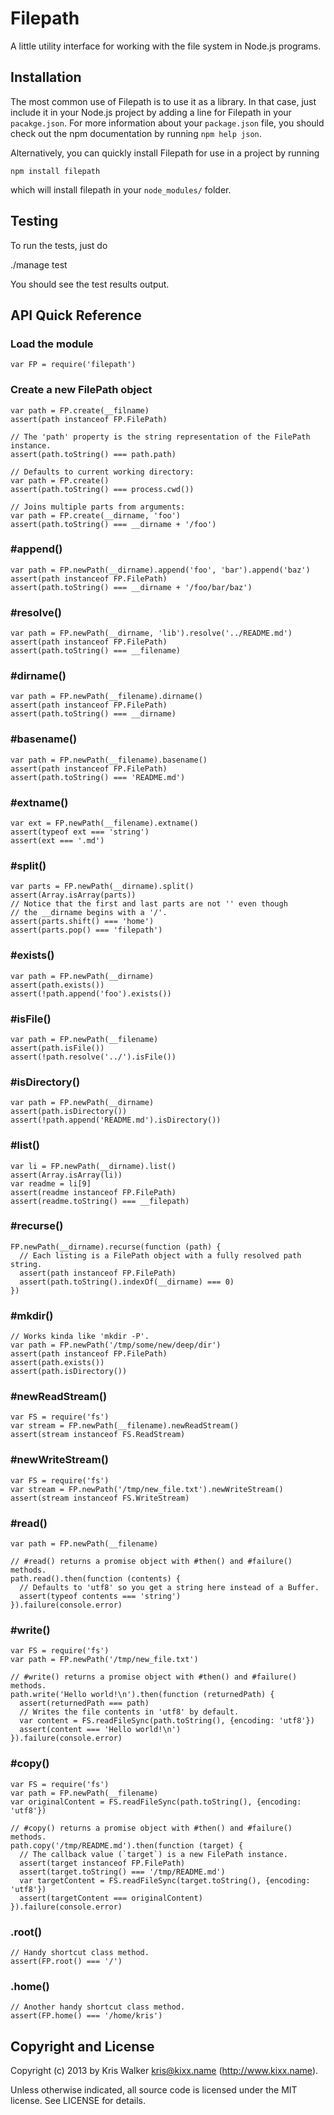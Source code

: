 Filepath
========

A little utility interface for working with the file system in Node.js programs.

## Installation
The most common use of Filepath is to use it as a library. In that case, just
include it in your Node.js project by adding a line for Filepath in your
`pacakge.json`. For more information about your `package.json` file, you should
check out the npm documentation by running `npm help json`.

Alternatively, you can quickly install Filepath for use in a project by running

	npm install filepath

which will install filepath in your `node_modules/` folder.

## Testing
To run the tests, just do

  ./manage test

You should see the test results output.

API Quick Reference
-------------------

### Load the module
```JS
var FP = require('filepath')
```

### Create a new FilePath object
```JS
var path = FP.create(__filname)
assert(path instanceof FP.FilePath)

// The 'path' property is the string representation of the FilePath instance.
assert(path.toString() === path.path)

// Defaults to current working directory:
var path = FP.create()
assert(path.toString() === process.cwd())

// Joins multiple parts from arguments:
var path = FP.create(__dirname, 'foo')
assert(path.toString() === __dirname + '/foo')
```

### #append()
```JS
var path = FP.newPath(__dirname).append('foo', 'bar').append('baz')
assert(path instanceof FP.FilePath)
assert(path.toString() === __dirname + '/foo/bar/baz')
```

### #resolve()
```JS
var path = FP.newPath(__dirname, 'lib').resolve('../README.md')
assert(path instanceof FP.FilePath)
assert(path.toString() === __filename)
```

### #dirname()
```JS
var path = FP.newPath(__filename).dirname()
assert(path instanceof FP.FilePath)
assert(path.toString() === __dirname)
```

### #basename()
```JS
var path = FP.newPath(__filename).basename()
assert(path instanceof FP.FilePath)
assert(path.toString() === 'README.md')
```

### #extname()
```JS
var ext = FP.newPath(__filename).extname()
assert(typeof ext === 'string')
assert(ext === '.md')
```

### #split()
```JS
var parts = FP.newPath(__dirname).split()
assert(Array.isArray(parts))
// Notice that the first and last parts are not '' even though
// the __dirname begins with a '/'.
assert(parts.shift() === 'home')
assert(parts.pop() === 'filepath')
```

### #exists()
```JS
var path = FP.newPath(__dirname)
assert(path.exists())
assert(!path.append('foo').exists())
```

### #isFile()
```JS
var path = FP.newPath(__filename)
assert(path.isFile())
assert(!path.resolve('../').isFile())
```

### #isDirectory()
```JS
var path = FP.newPath(__dirname)
assert(path.isDirectory())
assert(!path.append('README.md').isDirectory())
```

### #list()
```JS
var li = FP.newPath(__dirname).list()
assert(Array.isArray(li))
var readme = li[9]
assert(readme instanceof FP.FilePath)
assert(readme.toString() === __filepath)
``` 

### #recurse()
```JS
FP.newPath(__dirname).recurse(function (path) {
  // Each listing is a FilePath object with a fully resolved path string.
  assert(path instanceof FP.FilePath)
  assert(path.toString().indexOf(__dirname) === 0)
})
```

### #mkdir()
```JS
// Works kinda like 'mkdir -P'.
var path = FP.newPath('/tmp/some/new/deep/dir')
assert(path instanceof FP.FilePath)
assert(path.exists())
assert(path.isDirectory())
```

### #newReadStream()
```JS
var FS = require('fs')
var stream = FP.newPath(__filename).newReadStream()
assert(stream instanceof FS.ReadStream)
```

### #newWriteStream()
```JS
var FS = require('fs')
var stream = FP.newPath('/tmp/new_file.txt').newWriteStream()
assert(stream instanceof FS.WriteStream)
```

### #read()
```JS
var path = FP.newPath(__filename)

// #read() returns a promise object with #then() and #failure() methods.
path.read().then(function (contents) {
  // Defaults to 'utf8' so you get a string here instead of a Buffer.
  assert(typeof contents === 'string')
}).failure(console.error)
```

### #write()
```JS
var FS = require('fs')
var path = FP.newPath('/tmp/new_file.txt')

// #write() returns a promise object with #then() and #failure() methods.
path.write('Hello world!\n').then(function (returnedPath) {
  assert(returnedPath === path)
  // Writes the file contents in 'utf8' by default.
  var content = FS.readFileSync(path.toString(), {encoding: 'utf8'})
  assert(content === 'Hello world!\n')
}).failure(console.error)
```

### #copy()
```JS
var FS = require('fs')
var path = FP.newPath(__filename)
var originalContent = FS.readFileSync(path.toString(), {encoding: 'utf8'})

// #copy() returns a promise object with #then() and #failure() methods.
path.copy('/tmp/README.md').then(function (target) {
  // The callback value (`target`) is a new FilePath instance.
  assert(target instanceof FP.FilePath)
  assert(target.toString() === '/tmp/README.md')
  var targetContent = FS.readFileSync(target.toString(), {encoding: 'utf8'})
  assert(targetContent === originalContent)
}).failure(console.error)
```

### .root()
```JS
// Handy shortcut class method.
assert(FP.root() === '/')
```

### .home()
```JS
// Another handy shortcut class method.
assert(FP.home() === '/home/kris')
```


Copyright and License
---------------------
Copyright (c) 2013 by Kris Walker <kris@kixx.name> (http://www.kixx.name).

Unless otherwise indicated, all source code is licensed under the MIT license.
See LICENSE for details.
